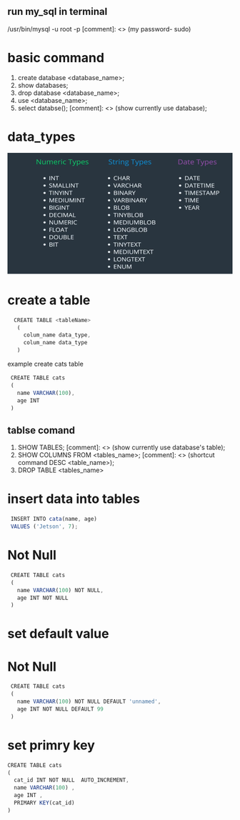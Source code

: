 ## run my_sql in terminal 

  /usr/bin/mysql -u root -p   [comment]: <> (my password- sudo)
     


# basic command

1. create database <database_name>; 
2. show databases; 
3. drop database <database_name>;
4. use <database_name>;
5. select databse(); [comment]: <> (show currently use database); 


# data_types

![data types!](./data_types.png "data types")


# create a table

 ```js 
   CREATE TABLE <tableName>
    (
      colum_name data_type, 
      colum_name data_type
    )

   ```

   example create cats table

  ```js
   CREATE TABLE cats
   (
     name VARCHAR(100),
     age INT
   )
```
## tablse comand

1. SHOW TABLES;  [comment]: <> (show currently use database's table); 
2. SHOW COLUMNS FROM <tables_name>;  [comment]: <> (shortcut command    DESC <table_name>);
3. DROP TABLE <tables_name>

# insert data into tables 

```js
 INSERT INTO cata(name, age)
 VALUES ('Jetson', 7); 

 ```

 # Not Null 

  ```js
   CREATE TABLE cats
   (
     name VARCHAR(100) NOT NULL,
     age INT NOT NULL
   )
```

# set default value

# Not Null 

  ```js
   CREATE TABLE cats
   (
     name VARCHAR(100) NOT NULL DEFAULT 'unnamed',
     age INT NOT NULL DEFAULT 99
   )

```


# set primry key

   ```js
   CREATE TABLE cats
   (
     cat_id INT NOT NULL  AUTO_INCREMENT,
     name VARCHAR(100) ,
     age INT , 
     PRIMARY KEY(cat_id)
   )

```